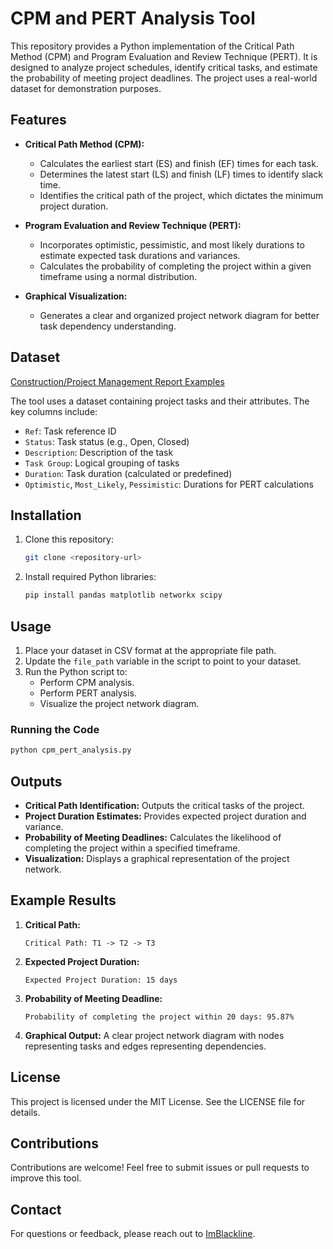 # CPM and PERT Analysis Tool

This repository provides a Python implementation of the Critical Path Method (CPM) and Program Evaluation and Review Technique (PERT). It is designed to analyze project schedules, identify critical tasks, and estimate the probability of meeting project deadlines. The project uses a real-world dataset for demonstration purposes.

## Features

- **Critical Path Method (CPM):**
  - Calculates the earliest start (ES) and finish (EF) times for each task.
  - Determines the latest start (LS) and finish (LF) times to identify slack time.
  - Identifies the critical path of the project, which dictates the minimum project duration.

- **Program Evaluation and Review Technique (PERT):**
  - Incorporates optimistic, pessimistic, and most likely durations to estimate expected task durations and variances.
  - Calculates the probability of completing the project within a given timeframe using a normal distribution.

- **Graphical Visualization:**
  - Generates a clear and organized project network diagram for better task dependency understanding.

## Dataset
[Construction/Project Management Report Examples](https://www.kaggle.com/datasets/claytonmiller/construction-and-project-management-example-data?resource=download)

The tool uses a dataset containing project tasks and their attributes. The key columns include:

- `Ref`: Task reference ID
- `Status`: Task status (e.g., Open, Closed)
- `Description`: Description of the task
- `Task Group`: Logical grouping of tasks
- `Duration`: Task duration (calculated or predefined)
- `Optimistic`, `Most_Likely`, `Pessimistic`: Durations for PERT calculations

## Installation

1. Clone this repository:
   ```bash
   git clone <repository-url>
   ```

2. Install required Python libraries:
   ```bash
   pip install pandas matplotlib networkx scipy
   ```

## Usage

1. Place your dataset in CSV format at the appropriate file path.
2. Update the `file_path` variable in the script to point to your dataset.
3. Run the Python script to:
   - Perform CPM analysis.
   - Perform PERT analysis.
   - Visualize the project network diagram.

### Running the Code
```bash
python cpm_pert_analysis.py
```

## Outputs

- **Critical Path Identification:** Outputs the critical tasks of the project.
- **Project Duration Estimates:** Provides expected project duration and variance.
- **Probability of Meeting Deadlines:** Calculates the likelihood of completing the project within a specified timeframe.
- **Visualization:** Displays a graphical representation of the project network.

## Example Results

1. **Critical Path:**
   ```
   Critical Path: T1 -> T2 -> T3
   ```

2. **Expected Project Duration:**
   ```
   Expected Project Duration: 15 days
   ```

3. **Probability of Meeting Deadline:**
   ```
   Probability of completing the project within 20 days: 95.87%
   ```

4. **Graphical Output:**
   A clear project network diagram with nodes representing tasks and edges representing dependencies.

## License

This project is licensed under the MIT License. See the LICENSE file for details.

## Contributions

Contributions are welcome! Feel free to submit issues or pull requests to improve this tool.

## Contact

For questions or feedback, please reach out to [ImBlackline](https://github.com/imblackline).

